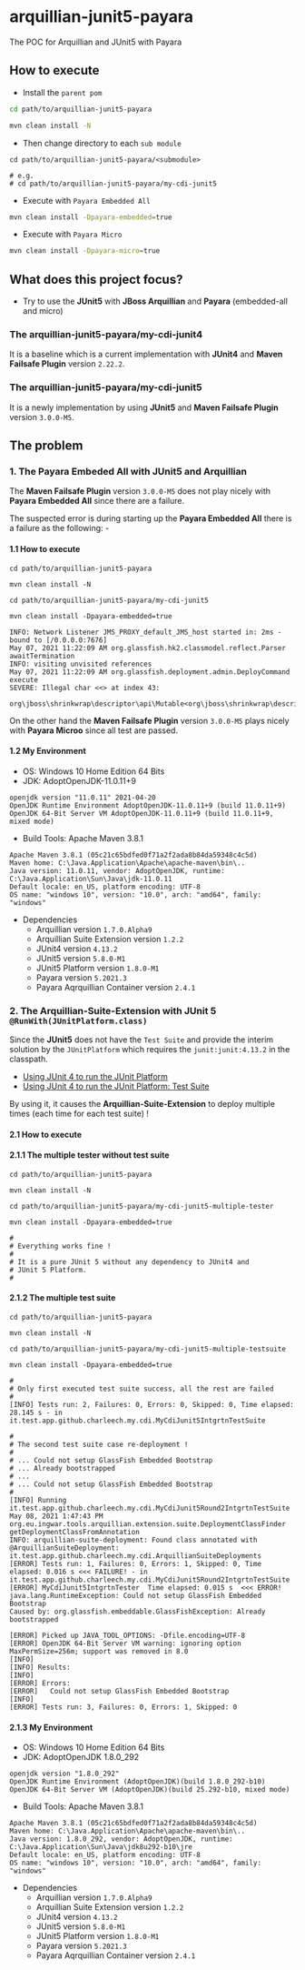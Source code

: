 # arquillian-junit5-payara
The POC for Arquillian and JUnit5 with Payara

## How to execute

* Install the `parent pom`

```bash
cd path/to/arquillian-junit5-payara

mvn clean install -N
```

* Then change directory to each `sub module`

```
cd path/to/arquillian-junit5-payara/<submodule>

# e.g.
# cd path/to/arquillian-junit5-payara/my-cdi-junit5

```

* Execute with `Payara Embedded All`

```bash
mvn clean install -Dpayara-embedded=true
```

* Execute with `Payara Micro`

```bash
mvn clean install -Dpayara-micro=true
```

## What does this project focus?

* Try to use the **JUnit5** with **JBoss Arquillian** and **Payara** 
(embedded-all and micro)

### The arquillian-junit5-payara/my-cdi-junit4 

It is a baseline which is a current implementation with **JUnit4** and 
**Maven Failsafe Plugin** version `2.22.2`.

### The arquillian-junit5-payara/my-cdi-junit5 

It is a newly implementation by using **JUnit5** and **Maven Failsafe Plugin** 
version `3.0.0-M5`.

## The problem

### 1. The Payara Embeded All with JUnit5 and Arquillian

The **Maven Failsafe Plugin**  version `3.0.0-M5` does not play nicely with
**Payara Embedded All** since there are a failure.

The suspected error is during starting up the **Payara Embedded All** there is
a failure as the following: -

#### 1.1 How to execute

```
cd path/to/arquillian-junit5-payara

mvn clean install -N

cd path/to/arquillian-junit5-payara/my-cdi-junit5

mvn clean install -Dpayara-embedded=true

INFO: Network Listener JMS_PROXY_default_JMS_host started in: 2ms - bound to [/0.0.0.0:7676]
May 07, 2021 11:22:09 AM org.glassfish.hk2.classmodel.reflect.Parser awaitTermination
INFO: visiting unvisited references
May 07, 2021 11:22:09 AM org.glassfish.deployment.admin.DeployCommand execute
SEVERE: Illegal char <<> at index 43: 
    org\jboss\shrinkwrap\descriptor\api\Mutable<org\jboss\shrinkwrap\descriptor\api\Immutable<org\jboss\shrinkwrap\descriptor\api\Immutable>>.class
```

On the other hand the  **Maven Failsafe Plugin** version `3.0.0-M5` plays 
nicely with **Payara Microo** since all test are passed.

#### 1.2 My Environment

* OS: Windows 10 Home Edition 64 Bits
* JDK: AdoptOpenJDK-11.0.11+9

```
openjdk version "11.0.11" 2021-04-20
OpenJDK Runtime Environment AdoptOpenJDK-11.0.11+9 (build 11.0.11+9)
OpenJDK 64-Bit Server VM AdoptOpenJDK-11.0.11+9 (build 11.0.11+9, mixed mode)
```

* Build Tools: Apache Maven 3.8.1

```
Apache Maven 3.8.1 (05c21c65bdfed0f71a2f2ada8b84da59348c4c5d)
Maven home: C:\Java.Application\Apache\apache-maven\bin\..
Java version: 11.0.11, vendor: AdoptOpenJDK, runtime: C:\Java.Application\Sun\Java\jdk-11.0.11
Default locale: en_US, platform encoding: UTF-8
OS name: "windows 10", version: "10.0", arch: "amd64", family: "windows"
```

* Dependencies
  * Arquillian version `1.7.0.Alpha9`
  * Arquillian Suite Extension version `1.2.2`
  * JUnit4 version `4.13.2`
  * JUnit5 version `5.8.0-M1`
  * JUnit5 Platform version `1.8.0-M1`
  * Payara version `5.2021.3`
  * Payara Aqrquillian Container version `2.4.1`

### 2. The Arquillian-Suite-Extension with JUnit 5 `@RunWith(JUnitPlatform.class)`

Since the **JUnit5** does not have the `Test Suite` and provide the interim solution by
the `JUnitPlatform` which requires the `junit:junit:4.13.2` in the classpath.

* [Using JUnit 4 to run the JUnit Platform](https://junit.org/junit5/docs/current/user-guide/)
* [Using JUnit 4 to run the JUnit Platform: Test Suite](https://junit.org/junit5/docs/current/user-guide/#running-tests-junit-platform-runner-test-suite)

By using it, it causes the **Arquillian-Suite-Extension** to deploy multiple times 
(each time for each test suite) !


#### 2.1 How to execute

#### 2.1.1 The multiple tester without test suite

```
cd path/to/arquillian-junit5-payara

mvn clean install -N

cd path/to/arquillian-junit5-payara/my-cdi-junit5-multiple-tester

mvn clean install -Dpayara-embedded=true

#
# Everything works fine !
#
# It is a pure JUnit 5 without any dependency to JUnit4 and 
# JUnit 5 Platform.
#
```

#### 2.1.2 The multiple test suite

```
cd path/to/arquillian-junit5-payara

mvn clean install -N

cd path/to/arquillian-junit5-payara/my-cdi-junit5-multiple-testsuite

mvn clean install -Dpayara-embedded=true

#
# Only first executed test suite success, all the rest are failed
#
[INFO] Tests run: 2, Failures: 0, Errors: 0, Skipped: 0, Time elapsed: 28.145 s - in it.test.app.github.charleech.my.cdi.MyCdiJunit5IntgrtnTestSuite

#
# The second test suite case re-deployment !
#
# ... Could not setup GlassFish Embedded Bootstrap
# ... Already bootstrapped
# ...
# ... Could not setup GlassFish Embedded Bootstrap
#
[INFO] Running it.test.app.github.charleech.my.cdi.MyCdiJunit5Round2IntgrtnTestSuite
May 08, 2021 1:47:43 PM org.eu.ingwar.tools.arquillian.extension.suite.DeploymentClassFinder getDeploymentClassFromAnnotation
INFO: arquillian-suite-deployment: Found class annotated with @ArquillianSuiteDeployment: it.test.app.github.charleech.my.cdi.ArquillianSuiteDeployments
[ERROR] Tests run: 1, Failures: 0, Errors: 1, Skipped: 0, Time elapsed: 0.016 s <<< FAILURE! - in it.test.app.github.charleech.my.cdi.MyCdiJunit5Round2IntgrtnTestSuite
[ERROR] MyCdiJunit5IntgrtnTester  Time elapsed: 0.015 s  <<< ERROR!
java.lang.RuntimeException: Could not setup GlassFish Embedded Bootstrap
Caused by: org.glassfish.embeddable.GlassFishException: Already bootstrapped

[ERROR] Picked up JAVA_TOOL_OPTIONS: -Dfile.encoding=UTF-8
[ERROR] OpenJDK 64-Bit Server VM warning: ignoring option MaxPermSize=256m; support was removed in 8.0
[INFO]
[INFO] Results:
[INFO]
[ERROR] Errors:
[ERROR]   Could not setup GlassFish Embedded Bootstrap
[INFO]
[ERROR] Tests run: 3, Failures: 0, Errors: 1, Skipped: 0
```

#### 2.1.3 My Environment

* OS: Windows 10 Home Edition 64 Bits
* JDK: AdoptOpenJDK 1.8.0_292

```
openjdk version "1.8.0_292"
OpenJDK Runtime Environment (AdoptOpenJDK)(build 1.8.0_292-b10)
OpenJDK 64-Bit Server VM (AdoptOpenJDK)(build 25.292-b10, mixed mode)
```

* Build Tools: Apache Maven 3.8.1

```
Apache Maven 3.8.1 (05c21c65bdfed0f71a2f2ada8b84da59348c4c5d)
Maven home: C:\Java.Application\Apache\apache-maven\bin\..
Java version: 1.8.0_292, vendor: AdoptOpenJDK, runtime: C:\Java.Application\Sun\Java\jdk8u292-b10\jre
Default locale: en_US, platform encoding: UTF-8
OS name: "windows 10", version: "10.0", arch: "amd64", family: "windows"
```

* Dependencies
  * Arquillian version `1.7.0.Alpha9`
  * Arquillian Suite Extension version `1.2.2`
  * JUnit4 version `4.13.2`
  * JUnit5 version `5.8.0-M1`
  * JUnit5 Platform version `1.8.0-M1`
  * Payara version `5.2021.3`
  * Payara Aqrquillian Container version `2.4.1`
